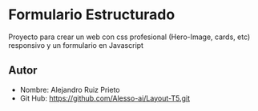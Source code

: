 # Formulario Estructurado

Proyecto para crear un web con css profesional (Hero-Image, cards, etc) responsivo  y un formulario en Javascript

## Autor

- Nombre: Alejandro Ruiz Prieto
- Git Hub: https://github.com/Alesso-ai/Layout-T5.git
